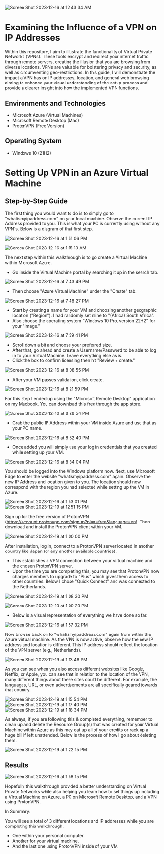 ![Screen Shot 2023-12-16 at 12 43 34 AM](https://github.com/Emq17/Observing-IP-Addresses-Through-ProtonVPN/assets/147126755/e509c7bb-8335-4f8d-874b-3bff8c295fd1)


<h1>Examining the Influence of a VPN on IP Addresses</h1>

Within this repository, I aim to illustrate the functionality of Virtual Private Networks (VPNs). These tools encrypt and redirect your internet traffic through remote servers, creating the illusion that you are browsing from diverse locations. VPNs are valuable for bolstering privacy and security, as well as circumventing geo-restrictions. In this guide, I will demonstrate the impact a VPN has on IP addresses, location, and general web browsing aiming to enhance your visual understanding of the setup process and provide a clearer insight into how the implemented VPN functions.<br />


<h2>Environments and Technologies</h2>

- Microsoft Azure (Virtual Machines)
- Microsoft Remote Desktop (Mac)
-	ProtonVPN (Free Version)


<h2>Operating System </h2>

- Windows 10 (21H2)

# Setting Up VPN in an Azure Virtual Machine

## Step-by-Step Guide

The first thing you would want to do is to simply go to "whatismyipaddress.com" on your local machine. Observe the current IP Address provided to you. This is what your PC is currently using without any VPN's. Below is a diagram of that first step.

![Screen Shot 2023-12-16 at 1 51 06 PM](https://github.com/Emq17/Observing-IP-Addresses-Through-ProtonVPN/assets/147126755/bfc85424-4be7-4155-9784-4b710ae638e0)

![Screen Shot 2023-12-16 at 1 15 13 AM](https://github.com/Emq17/Observing-IP-Addresses-Through-ProtonVPN/assets/147126755/ffb14361-ab3a-4fca-96f7-586e9a5b0b88)

The next step within this walkthrough is to go create a Virtual Machine within Microsoft Azure.

- Go inside the Virtual Machine portal by searching it up in the search tab.
  
![Screen Shot 2023-12-16 at 7 43 49 PM](https://github.com/Emq17/Observing-IP-Addresses-Through-ProtonVPN/assets/147126755/52632ac6-a309-4eaa-adcd-ba6227546957)

   - Then choose "Azure Virtual Machine" under the "Create" tab.

![Screen Shot 2023-12-16 at 7 48 27 PM](https://github.com/Emq17/Observing-IP-Addresses-Through-ProtonVPN/assets/147126755/be2f6106-32be-46bc-a04f-7df430a1acfb)

   - Start by creating a name for your VM and choosing another geographic location ("Region"). I had randomly set mine to "(Africa) South Africa".
   - Also choose the operating system "Windows 10 Pro, version 22H2" for your "Image."

![Screen Shot 2023-12-16 at 7 59 41 PM](https://github.com/Emq17/Observing-IP-Addresses-Through-ProtonVPN/assets/147126755/37c70a45-3ddd-4031-8eab-129b1d6624bf)
     
   - Scroll down a bit and choose your preferred size.
   - After that, go ahead and create a Username/Password to be able to log in to your Virtual Machine. Leave everything else as is.
   - Click the box to confirm licensing then hit "Review + create."

![Screen Shot 2023-12-16 at 8 08 55 PM](https://github.com/Emq17/Observing-IP-Addresses-Through-ProtonVPN/assets/147126755/0bcc5f47-4fd4-4a11-8bd9-08ce7a258cdb)

- After your VM passes validation, click create.

![Screen Shot 2023-12-16 at 8 21 59 PM](https://github.com/Emq17/Observing-IP-Addresses-Through-ProtonVPN/assets/147126755/193c2084-6782-4e9b-8c76-81c6a30b8acb)

For this step I ended up using the "Microsoft Remote Desktop" application on my Macbook. You can download this free through the app store.

![Screen Shot 2023-12-16 at 8 28 54 PM](https://github.com/Emq17/Observing-IP-Addresses-Through-ProtonVPN/assets/147126755/27ff32a7-b4ee-4e21-9973-3430b246b1f6)

- Grab the public IP Address within your VM inside Azure and use that as your PC name. 

![Screen Shot 2023-12-16 at 8 32 40 PM](https://github.com/Emq17/Observing-IP-Addresses-Through-ProtonVPN/assets/147126755/f33fe4dc-8581-44c1-8831-081f5ab599d2)

- Once added you will simply use your log in credentials that you created while setting up your VM.

![Screen Shot 2023-12-16 at 8 34 04 PM](https://github.com/Emq17/Observing-IP-Addresses-Through-ProtonVPN/assets/147126755/a6e3065f-0d7b-4090-a24a-8e6be650f177)

You should be logged into the Windows platform now. Next, use Microsoft Edge to enter the website "whatismyipaddress.com" again. Observe the new IP Address and location given to you. The location should now correspond with the region you had selected while setting up the VM in Azure.
 
![Screen Shot 2023-12-16 at 1 53 01 PM](https://github.com/Emq17/Observing-IP-Addresses-Through-ProtonVPN/assets/147126755/9646861c-fc11-4105-a3eb-aba344ee1c71)
![Screen Shot 2023-12-19 at 12 51 15 PM](https://github.com/Emq17/Observing-IP-Addresses-Through-ProtonVPN/assets/147126755/41ac0fd3-3a24-4c8a-bcdc-311526b0c2d1)

Sign up for the free version of ProtonVPN (https://account.protonvpn.com/signup?plan=free&language=en). Then download and install the ProtonVPN client within your VM.

![Screen Shot 2023-12-19 at 1 00 00 PM](https://github.com/Emq17/Observing-IP-Addresses-Through-ProtonVPN/assets/147126755/a73c089f-8a2c-4cc1-b1a9-731c83608c2d)


After installation, log in, connect to a ProtonVPN server located in another country like Japan (or any another available countries).

-  This establishes a VPN connection between your virtual machine and the chosen ProtonVPN server.
-  Upon the time you are completing this, you may see that ProtonVPN now charges members to upgrade to "Plus" which gives them access to other countries. Below I chose "Quick Connect" and was connected to the Netherlands.

![Screen Shot 2023-12-19 at 1 08 30 PM](https://github.com/Emq17/Observing-IP-Addresses-Through-ProtonVPN/assets/147126755/91fb8b8f-1a7e-49c9-94ae-8734970776c1)

![Screen Shot 2023-12-19 at 1 09 29 PM](https://github.com/Emq17/Observing-IP-Addresses-Through-ProtonVPN/assets/147126755/d6d38ae2-032e-4927-8be1-3a161e99328b)

-  Below is a visual representation of everything we have done so far.

![Screen Shot 2023-12-16 at 1 57 32 PM](https://github.com/Emq17/Observing-IP-Addresses-Through-ProtonVPN/assets/147126755/9fd48842-d0f3-4386-87ea-4fd9eb7f1df1)

Now browse back on to "whatismyipaddress.com" again from within the Azure virtual machine. As the VPN is now active, observe how the new IP address and location is different. This IP address should reflect the location of the VPN server (e.g., Netherlands).

![Screen Shot 2023-12-19 at 1 13 46 PM](https://github.com/Emq17/Observing-IP-Addresses-Through-ProtonVPN/assets/147126755/e4c42383-c2bc-4340-8d02-a22f5805d4c3)

As you can see when you also access different websites like Google, Netflix, or Apple, you can see that in relation to the location of the VPN, many different things about these sites could be different. For example, the languages, URL, or even advertisements are all specifically geared towards that country.

![Screen Shot 2023-12-19 at 1 15 54 PM](https://github.com/Emq17/Observing-IP-Addresses-Through-ProtonVPN/assets/147126755/8197b7b0-5a59-46a0-a661-4ce33a692145)
![Screen Shot 2023-12-19 at 1 17 40 PM](https://github.com/Emq17/Observing-IP-Addresses-Through-ProtonVPN/assets/147126755/993bc5c1-8836-486a-8875-a54d22180e13)
![Screen Shot 2023-12-19 at 1 18 34 PM](https://github.com/Emq17/Observing-IP-Addresses-Through-ProtonVPN/assets/147126755/dcccc652-fbc7-4f79-9ead-7e3c383f58c0)

As always, if you are following this & completed everything, remember to clean up and delete the Resource Group(s) that was created for your Virtual Machine within Azure as this may eat up all of your credits or rack up a huge bill if left unattended. Below is the process of how I go about deleting them. 
    
![Screen Shot 2023-12-19 at 1 22 15 PM](https://github.com/Emq17/Observing-IP-Addresses-Through-ProtonVPN/assets/147126755/d181c076-53aa-43da-a9da-aaceceb05fbb)


## Results

![Screen Shot 2023-12-16 at 1 58 15 PM](https://github.com/Emq17/Observing-IP-Addresses-Through-ProtonVPN/assets/147126755/4bf91c3f-658f-4d02-8473-b300cd317e90)

Hopefully this walkthrough provided a better understanding on Virtual Private Networks while also helping you learn how to set things up including a Virtual Machine on Azure, a PC on Microsoft Remote Desktop, and a VPN using ProtonVPN.

In Summary: 

You will see a total of 3 different locations and IP addresses while you are completing this walkthrough:

-  One within your personal computer.
-  Another for your virtual machine.
-  And the last one using ProtonVPN inside of your VM.

